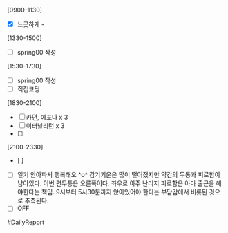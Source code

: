 [0900-1130]
- [x] 느긋하게 - 

[1330-1500]
- [ ] spring00 작성

[1530-1730]
- [ ] spring00 작성 
- [ ] 직접코딩

[1830-2100]
- [ ] 카던, 에포나 x 3
- [ ] 이터널리턴 x 3 
- [ ] 

[2100-2330]
- [ ] 
- [ ] 일기
	안아파서 행복해오 ^o^ 
	감기기운은 많이 떨어졌지만 약간의 두통과 피로함이 남아있다. 
	이번 편두통은 오른쪽이다. 좌우로 아주 난리지 
	피로함은 아마 출근을 해야한다는 책임. 9시부터 5시30분까지 앉아있어야 한다는 
	부담감에서 비롯된 것으로 추측된다. 
- [ ] OFF

#DailyReport 
